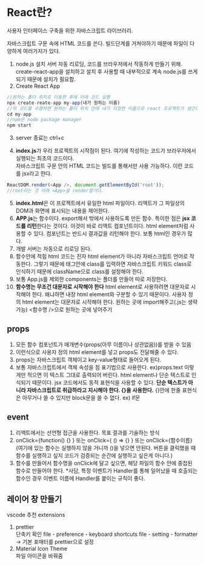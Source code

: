 # React란?
사용자 인터페이스 구축을 위한 자바스크립트 라이브러리.

자바스크립트 구문 속에 HTML 코드를 쓴다.
빌드단계를 거쳐야하기 때문에 파일이 다양하게 여러가지가 있다.

1. node.js 설치
서버 자동 리로딩, 코드를 브라우저에서 작동하게 만들기 위해. create-react-app을 설치하고 설치 후 사용할 때 내부적으로 계속 node.js를 쓰게 되기 때문에 설치가 필요함.
2. Create React App
```js
//원하는 폴더 위치로 이동한 후에 아래 코드 실행
npx create-reate-app my-app(내가 원하는 이름)
//위 코드를 수행하면 원하는 폴더 위치 안에 내가 지정한 이름으로 react 프로젝트가 생긴다.
cd my-app
//npm은 node package manager
npm start
```
3. server 종료는 ctrl+c
    
4. **index.js**가 우리 프로젝트의 시작점이 된다. 여기에 작성하는 코드가 브라우저에서 실행되는 최초의 코드이다.   
자바스크립트 구문 안의 HTML 코드는 빌드를 통해서만 사용 가능하다. 이런 코드를 jsx라고 한다.
```js
ReactDOM.render(<App />, document.getElementById('root'));
//root라는 것 아래 <App>을 render할거다.
```

5. **index.html**은 이 프로젝트에서 유일한 html 파일이다. 리액트가 그 파일상의 DOM과 화면에 표시되는 내용을 제어한다.
6. **APP.js**는 함수이다. export해서 밖에서 사용하도록 만든 함수. 특이한 점은 **jsx 코드를 리턴**한다는 것이다. 이것이 바로 리액트 컴포넌트이다.
html element처럼 사용할 수 있다. 컴포넌트는 반드시 결과값을 리턴해야 한다. 보통 html인 경우가 많다.
7. 개발 서버는 자동으로 리로딩 된다.
8. 함수안에 적힘 html 코드는 진자 html element가 아니라 자바스크립트 언어로 작동한다. 그렇기 때문에 태그안에 class를 입력하면 자바스크립트 키워드 class로 인식하기 때문에
className으로 class를 설정해야 한다.
9. 보통 App.js를 제외한 components는 폴더를 만들어 따로 저장한다.
10. **함수명는 무조건 대문자로 시작해야 한다** html element로 사용하려면 대문자로 시작해야 한다. 
왜냐하면 내장 html element와 구분할 수 있기 때문이다. 사용자 정의 html element는 대문자로 시작해야 한다. 원하는 곳에 import해주고(.js는 생략가능) <함수명 />으로 원하는 곳에 넣어주기

## props
1. 모든 함수 컴포넌트가 매개변수(props(아무 이름이나 상관없음))를 받을 수 있음
2. <Todo text="내가 원하는 내용 넣기"/> 이런식으로 사용자 정의 html element를 넣고 props도 전달해줄 수 있다.
3. props는 자바스크립트 객체이고 key-value형태로 들어오게 된다.
4. 보통 자바스크립트에서 객체 속성을 점 표기법으로 사용한다. ex)props.text 이렇게만 적으면 이 텍스트 그대로 출력되어 버린다. html element나 단순 텍스트로 인식되기 때문이다.
jsx 코드에서도 동적 표현식을 사용할 수 있다. **단순 텍스트가 아니라 자바스크립트로 취급하라고 지시해야 한다. {}을 사용한다.** {}안에 한줄 표현식은 아무거나 쓸 수 있지만 block문을 쓸 수 없다. ex) if문


## event
1. 리액트에서는 선언형 접근을 사용한다. 목표 결과를 기술하는 방식
2. onClick={function() {} } 또는 onClick={ () => {} } 또는 onClick={함수이름} (여기에 있는 함수는 실행하지 않을 거니까 ()을 넣으면 안된다. 버튼을 클릭했을 때 함수를 실행하고 싶지 코드가 검증되는 순간에 실행하고 싶은게 아니다.)
3. 함수를 만들어서 함수명을 onClick에 달고 싶으면, 해당 파일의 함수 안에 중첩된 함수로 만들어야 한다.
*사담, 특정 이벤트가 Handler를 통해 일어났을 때 호출되는 함수인 경우 이벤트 이름에 Handler를 붙이는 규칙이 좋다.

## 레이어 창 만들기


vscode 추천 extensions
1. prettier   
단축키 확인 file - preference - keyboard shortcuts 
file - setting - formatter -> 기본 포매터를 prettier으로 설정
2. Material Icon Theme    
파일 아이콘을 바꿔줌
